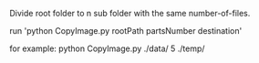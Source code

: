 Divide root folder to n sub folder with the same number-of-files.

run 'python CopyImage.py rootPath partsNumber destination'

for example: 
	python CopyImage.py ./data/ 5 ./temp/